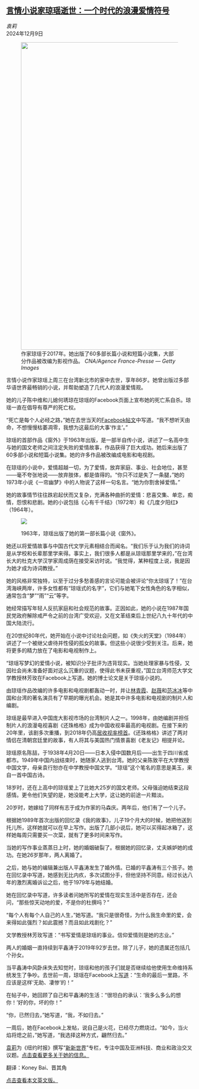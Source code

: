 <!--1733737021000-->
[言情小说家琼瑶逝世：一个时代的浪漫爱情符号](https://cn.nytimes.com/obits/20241209/chiung-yao-dead/)
------

<address>袁莉</address><time pudate="2024-12-09 05:30:42" datetime="2024-12-09 05:30:42">2024年12月9日</time><figure><img src="https://images.weserv.nl/?url=static01.nyt.com/images/2024/12/06/multimedia/00chiungyao-jqbw/00chiungyao-jqbw-master1050.jpg" width="1050" height="830"><figcaption>作家琼瑶于2017年。她出版了60多部长篇小说和短篇小说集，大部分作品被改编为影视作品。 <cite>CNA/Agence France-Presse — Getty Images</cite></figcaption></figure><section><p>言情小说作家琼瑶上周三在台湾新北市的家中去世，享年86岁。她曾出版过多部华语世界最畅销的小说，并帮助塑造了几代人的浪漫爱情观。</p><p>她的儿子陈中维和儿媳何琇琼在琼瑶的Facebook页面上宣布她的死亡系自杀。琼瑶一直在倡导有尊严的死亡权。</p><p>“死亡是每个人必经之路，”她在去世当天的<a rel="noopener noreferrer" target="_blank" href="https://www.facebook.com/share/v/15bVRTABYo/">Facebook帖文</a>中写道。“我不想听天由命，不想慢慢枯萎凋零，我想为这最后的大事‘作主’。”</p><p>琼瑶的首部作品《窗外》于1963年出版，是一部半自传小说，讲述了一名高中生与她的国文老师之间注定失败的爱情故事，作品获得了巨大成功。她后来出版了60多部小说和短篇小说集。她的许多作品被改编成电影和电视剧。</p><p>在琼瑶的小说中，爱情超越一切，为了爱情，放弃家庭、事业、社会地位，甚至——毫不夸张地说——放弃肢体，都是值得的。“你只不过是失了一条腿，”她的1973年小说《一帘幽梦》中的人物说了这样一句名言。“她为你割舍掉爱情。”</p><p>她的故事情节往往跌宕起伏而又复杂，充满各种曲折的爱情：悲喜交集、单恋，痴情，怨恨和悲剧。她的小说包括《心有千千结》（1972年）和《几度夕阳红》（1964年）。</p><p><figure><img src="https://images.weserv.nl/?url=static01.nyt.com/images/2024/12/06/obituaries/00chiungyao/00chiungyao-jumbo.jpg"></p><figcaption>1963年，琼瑶出版了她的第一部长篇小说《窗外》。 <cite></cite></figcaption></figure><p>她还以将爱情故事与中国古代文学元素相结合而闻名。“我们乐于认为我们的诗词是从学校和长辈那里学来得。事实上，我们很多人都是从琼瑶那里学来的，”在台湾长大的杜克大学汉学家周成荫在接受采访时说。“我觉得，某种程度上说，我是因为她才成为诗词教授。”</p><p>她的风格非常独特，以至于过分多愁善感的言论可能会被评论“你太琼瑶了！”在台湾海峡两岸，许多女性都有“琼瑶式的名字”，它们与她笔下女性角色的名字相似，通常包含“梦”“雨”“云”等字。</p><p>她经常描写年轻人反抗家庭和社会规范的故事。正因如此，她的小说在1987年国民党政府解除戒严令之前的台湾广受欢迎，又在文革结束后上世纪八九十年代的中国大陆流行。</p><p>在20世纪80年代，她开始在小说中讨论社会问题，如《失火的天堂》（1984年）讲述了一个被继父虐待并性侵的孤女的故事。但这些小说很少受到关注。后来，她将更多的精力放在了电影和电视制作上。</p><p>“琼瑶写梦幻的爱情小说，被知识分子批评为违背现实。当她处理家暴与性侵，又因社会尚未准备好面对这么沉重的议题，使得此书未获重视，”国立台湾师范大学文学教授林芳玫在Facebook上写道。她的博士论文是关于琼瑶小说的。</p><p>由琼瑶作品改编的许多电影和电视剧都轰动一时，并让<a href="https://www.nytimes.com/1994/09/26/movies/film-review-mocking-mtv-style-and-paying-homage-to-it.html">林青霞</a>、<a href="https://www.nytimes.com/2016/06/24/movies/three-review-johnnie-to.html">赵薇</a>和<a href="https://cn.nytimes.com/china/20190806/fan-bingbing-comeback-scandal/">范冰冰</a>等中国和台湾的著名演员有了早期的曝光机会。她是其中许多电影和电视剧的制片人和编剧。</p><p>琼瑶是最早进入中国庞大影视市场的台湾制片人之一。1998年，由她编剧并担任制片人的浪漫电视喜剧《还珠格格》成为中国收视率最高的电视剧。在接下来的20年里，该剧多次重播，到2018年仍高<a rel="noopener noreferrer" target="_blank" href="https://www.sohu.com/a/223945523_160850">居收视率榜首</a>。《还珠格格》讲述了两对情侣在清朝宫廷里的故事，有人将其与美国热门情景喜剧《老友记》相提并论。</p><p>琼瑶原名陈喆，于1938年4月20日——日本入侵中国数月后——出生于四川省成都市。1949年中国内战结束时，她随家人逃到台湾。她的父亲陈致平在大学教授中国文学，母亲袁行恕亦在中学教授中国文学。“琼瑶”这个笔名的意思是美玉，来自一首中国古诗。</p><p>18岁时，还在上高中的琼瑶爱上了比她大25岁的国文老师。父母强迫她结束这段感情。更令他们失望的是，她没能考上大学，这让她的前途一片黯淡。</p><p>20岁时，她嫁给了同样有志于成为作家的马森庆。两年后，他们有了一个儿子。</p><p>根据她1989年首次出版的回忆录《我的故事》，儿子19个月大的时候，她把他送到托儿所，这样她就可以在早上写作。出版了几部小说后，她可以买得起冰箱了，这样她每周只需要买一次菜，就有了更多时间来写作。</p><p>当她的写作事业蒸蒸日上时，她的婚姻破裂了。根据她的回忆录，丈夫嫉妒她的成功。在她26岁那年，两人离婚了。</p><p>之后，她与她的编辑兼出版人平鑫涛发生了婚外情。已婚的平鑫涛有三个孩子。她在回忆录中写道，她感到无比内疚，多次试图分手，但他坚持不同意。经过长达八年的激烈离婚诉讼之后，他于1979年与她结婚。</p><p>她在回忆录中写道，许多读者问她所写的爱情在现实生活中是否存在，还会问，“那些惊天动地的爱，不是你的杜撰吗？”</p><p>“每个人有每个人自己的人生，”她写道。“我只是很奇怪，为什么我生命里的爱，会来得如此强烈？如此震撼？而且如此戏剧化？”</p><p>文学教授林芳玫写道：“书写爱情是琼瑶的事业。信仰爱情则是她的志业。”</p><p>两人的婚姻一直持续到平鑫涛于2019年92岁去世。除了儿子，她的遗属还包括几个孙女。</p><p>当平鑫涛中风卧床失去知觉时，琼瑶和他的孩子们就是否继续给他使用生命维持系统发生了争吵。去世前一周，琼瑶在Facebook上<a rel="noopener noreferrer" target="_blank" href="https://www.facebook.com/share/v/1BCTT9Eb8S/">写道</a>：“生命的最后一里路，不应该是这样‘无助、凄惨’的！”</p><p>在帖子中，她回顾了自己和平鑫涛的生活：“很坦白的承认：‘我多么多么的想你！’好的你，坏的你！”</p><p>“你，已然归去，”她写道，“我，不如归去。”</p><p>一周后，她在Facebook上发帖，说自己是火花，已经尽力燃烧过。“如今，当火焰将熄之前，”她写道，“我选择这种方式，翩然归去。”</p></section><footer><p><a rel="nofollow" target="_blank" href="https://www.nytimes.com/by/li-yuan">袁莉</a>为《纽约时报》撰写“<a rel="nofollow" target="_blank" href="https://cn.nytimes.com/topic/20180823/the-new-new-world/">新新世界</a>”专栏，专注中国及亚洲科技、商业和政治交叉议题。<a rel="nofollow" target="_blank" href="https://www.nytimes.com/by/li-yuan">点击查看更多关于她的信息。</a></p><p>翻译：Koney Bai、晋其角</p><p><a rel="nofollow" target="_blank" href="https://www.nytimes.com/2024/12/08/books/chiung-yao-dead.html">点击查看本文英文版。</a></p></footer>
